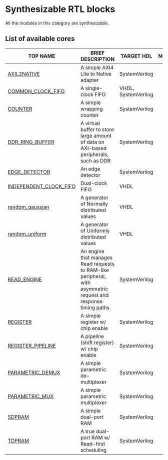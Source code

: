 # Synthesizable RTL blocks
All the modules in this category are synthesizable.

## List of available cores
| TOP NAME | BRIEF DESCRIPTION | TARGET HDL | NOTES |
|-|-|-|-|
| [AXIL2NATIVE](modules/syn/AXIL2NATIVE.md) | A simple AXI4 Lite to Native adapter | SystemVerilog | |
| [COMMON_CLOCK_FIFO](modules/syn/COMMON_CLOCK_FIFO.md) | A single-clock FIFO | VHDL, SystemVerilog | |
| [COUNTER](modules/syn/COUNTER.md) | A simple wrapping counter | SystemVerilog | |
| [DDR_RING_BUFFER](modules/syn/DDR_RING_BUFFER.md) | A virtual buffer to store large amount of data on AXI-based peripherals, such as DDR | SystemVerilog | |
| [EDGE_DETECTOR](modules/syn/EDGE_DETECTOR.md) | An edge detector | SystemVerilog | |
| [INDEPENDENT_CLOCK_FIFO](modules/syn/INDEPENDENT_CLOCK_FIFO.md) | Dual-clock FIFO | VHDL | |
| [random_gaussian](modules/syn/random_gaussian.md) | A generator of Normally distributed values | VHDL | |
| [random_uniform](modules/syn/random_uniform.md) | A generator of Uniformly distributed values | VHDL | |
| [READ_ENGINE](modules/syn/READ_ENGINE.md) | An engine that manages Read requests to RAM-like peripheral, with asymmetric request and response timing paths | SystemVerilog | |
| [REGISTER](modules/syn/REGISTER.md) | A simple register w/ chip enable | SystemVerilog | |
| [REGISTER_PIPELINE](modules/syn/REGISTER_PIPELINE.md) | A pipeline (shift register) w/ chip enable | SystemVerilog | |
| [PARAMETRIC_DEMUX](modules/syn/PARAMETRIC_DEMUX.md) | A simple parametric de-multiplexer | SystemVerilog | |
| [PARAMETRIC_MUX](modules/syn/PARAMETRIC_MUX.md) | A simple parametric multiplexer | SystemVerilog | |
| [SDPRAM](modules/syn/SDPRAM.md) | A simple dual-port RAM | SystemVerilog | |
| [TDPRAM](modules/syn/TDPRAM.md) | A true dual-port RAM w/ Read-first scheduling | SystemVerilog | |

